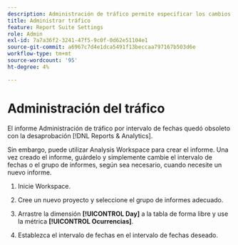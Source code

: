 ```yaml
---
description: Administración de tráfico permite especificar los cambios esperados en el volumen de tráfico.
title: Administrar tráfico
feature: Report Suite Settings
role: Admin
exl-id: 7a7a36f2-3241-47f5-9c0f-0d62e51104e1
source-git-commit: a6967c7d4e1dca5491f13beccaa797167b503d6e
workflow-type: tm+mt
source-wordcount: '95'
ht-degree: 4%

---
```


# Administración del tráfico

El informe Administración de tráfico por intervalo de fechas quedó obsoleto con la desaprobación [!DNL Reports & Analytics].

Sin embargo, puede utilizar Analysis Workspace para crear el informe. Una vez creado el informe, guárdelo y simplemente cambie el intervalo de fechas o el grupo de informes, según sea necesario, cuando necesite un nuevo informe.

1. Inicie Workspace.

1. Cree un nuevo proyecto y seleccione el grupo de informes adecuado.

1. Arrastre la dimensión **[!UICONTROL Day]** a la tabla de forma libre y use la métrica **[!UICONTROL Ocurrencias]**.

1. Establezca el intervalo de fechas en el intervalo de fechas deseado.

